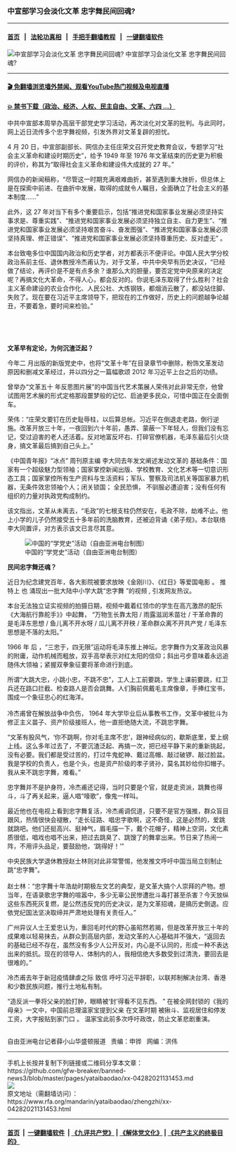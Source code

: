 ### 中宣部学习会淡化文革  忠字舞民间回魂?
------------------------

#### [首页](https://github.com/gfw-breaker/banned-news3/blob/master/README.md) &nbsp;&nbsp;|&nbsp;&nbsp; [法轮功真相](https://github.com/begood0513/basic/blob/master/README.md)  &nbsp;&nbsp;|&nbsp;&nbsp; [手把手翻墙教程](https://github.com/gfw-breaker/guides/wiki)  &nbsp;&nbsp;|&nbsp;&nbsp; [一键翻墙软件](https://github.com/gfw-breaker/nogfw/blob/master/README.md)  



<div id="headerimg">
 <img alt="中宣部学习会淡化文革  忠字舞民间回魂?" src="https://www.rfa.org/mandarin/yataibaodao/zhengzhi/xx-04282021131453.html/@@images/dbffcb2e-3b62-4b90-bc36-7b20f5c4af87.jpeg" title="中宣部学习会淡化文革  忠字舞民间回魂?"/>
 <span class="lead_image_caption">
  中宣部学习会淡化文革  忠字舞民间回魂?
 </span>
 <!-- zoomattribute -->
</div>

<hr/>


#### [ 🎬  免翻墙浏览墙外禁闻、观看YouTube热门视频及电视直播](https://github.com/gfw-breaker/HelloWorld)

#### [ 💥  禁书下载（政治、经济、人权、民主自由、文革、六四 ...）](https://github.com/gfw-breaker/books/blob/master/README.md)

<div id="storytext">
 <p>
 </p>
 <p>
  中共中宣部本周举办高层干部党史学习活动，再次淡化对文革的批判。与此同时，网上近日流传多个忠字舞视频，引发外界对文革复辟的担忧。
 </p>
 <p>
  4
  <span>
   月
  </span>
  20
  <span>
   日，中宣部副部长、网信办主任庄荣文召开党史教育会议，专题学习“社会主义革命和建设时期历史”，给予
  </span>
  1949
  <span>
   年至
  </span>
  1976
  <span>
   年文革结束的历史更为积极的评价，称其为“取得社会主义革命和建设伟大成就的
  </span>
  27
  <span>
   年。”
  </span>
 </p>
 <p>
  <span>
  </span>
  <span>
   网信办的新闻稿称，“尽管这一时期充满艰难曲折，甚至遇到重大挫折，但总体上是在探索中前进、在曲折中发展，取得的成就令人瞩目，全面确立了社会主义的基本制度……”
  </span>
 </p>
 <p>
  <span>
  </span>
  <span>
   此外，这
  </span>
  <span>
   27
   <span>
    年对当下有多个重要启示，包括“推进党和国家事业发展必须坚持实事求是、尊重实践”、“推进党和国家事业发展必须坚持独立自主、自力更生”、“推进党和国家事业发展必须坚持艰苦奋斗、奋发图强”、“推进党和国家事业发展必须坚持真理、修正错误”、“推进党和国家事业发展必须坚持尊重历史、反对虚无”
   </span>
  </span>
  <span>
   。
  </span>
 </p>
 <p>
  <span>
  </span>
  <span>
   本台致电多位中国国内政治和历史学者，对方都表示不便评论。中国人民大学分校政治系前主任、退休教授冷杰甫认为，对于文革，中共中央早有历史决议，“已经做了结论，再评价是不是有点多余？谁那么大的胆量，要否定党中央原来的决定呢？再搞文化大革命，不得人心，都会反对的。你说毛泽东取得了什么胜利？社会主义革命建设的农业合作化、人民公社、大炼钢铁，都烟消云散了，都没站住脚、失败了。现在要在习近平主席领导下，把现在的工作做好，历史上的问题越争论越丑，不要着急，要时间来检验。”
  </span>
  <span>
  </span>
 </p>
 <p>
  <br/>
 </p>
 <p>
  <br/>
 </p>
 <p>
  <span>
  </span>
  <strong>
   <span>
    文革早有定论，为何沉渣泛起？
   </span>
  </strong>
 </p>
 <p>
  <span>
   今年二
  </span>
  <span>
   <span>
    月出版的新版党史中，也将“文革十年”在目录章节中删除，粉饰文革发动原因和删减文革经过，并以四分之一篇幅歌颂
   </span>
   2012
   <span>
    年习近平上台之后的功绩。
   </span>
  </span>
 </p>
 <p>
  <span>
   曾举办“文革五十
  </span>
  <span>
   <span>
    年反思图片展”的中国当代艺术策展人荣伟对此非常无奈，他曾试图用艺术展的形式定格那段噩梦般的记忆、启迪更多民众，可惜中国正在全面倒车。
   </span>
  </span>
 </p>
 <p>
  <span>
   荣伟：“庄荣文要钉在历史耻辱柱，以后算总帐。习近平在倒退走老路，倒行逆施。改革开放三十年，一夜回到六十年前，愚弄、蒙蔽一下年轻人，但我们没有忘记，受过迫害的老人还活着。反对地富反坏右、打碎官僚机器，毛泽东最后引火烧身，搞文革最后搞到自己头上。”
  </span>
 </p>
 <p>
  <span>
  </span>
  <span>
   《中国青年报》“冰点”
  </span>
  <span>
   周刊原主编
  </span>
  <span>
   李大同去年发文阐述发动文革的
   <span>
    基础条件：国家有一个超级魅力型领袖；国家掌控新闻出版、学校教育、文化艺术等一切意识形态工具；国家掌控所有生产资料与生活资料；军队、警察及司法机关等国家暴力机器，无条件效忠领袖个人；闭关锁国；
   </span>
  </span>
  <span>
   全民恐惧，
  </span>
  <span>
   不驯服必遭迫害；没有任何有组织的力量对执政党构成制约。
  </span>
 </p>
 <p>
  <span>
  </span>
  <span>
   该文指出，文革从未离去，“毛政”的七根支柱仍然安在，毛政不除，劫难不止。他上小学的儿子仍然接受五十多年前的洗脑教育，还被迫背诵《弟子规》。本台联络李大同置评，对方表示该文已言尽其意。
  </span>
 </p>
 <p>
  <span>
   <figure class="image-richtext image-inline captioned" style="width:620px;">
    <img alt="中国的“学党史”活动（自由亚洲电台制图）" src="https://www.rfa.org/mandarin/yataibaodao/zhengzhi/xx-04282021131453.html/rc0428d.jpg/@@images/dda7b1dc-0b28-4544-8db3-732cfc99e77c.jpeg" title="rc0428d.jpg"/>
    <figcaption class="image-caption">
     中国的“学党史”活动（自由亚洲电台制图）
    </figcaption>
    <small>
    </small>
   </figure>
  </span>
 </p>
 <p>
  <strong>
   <span>
    民间忠字舞还魂？
   </span>
  </strong>
 </p>
 <p>
  <span>
   近日为纪念建党百年，各大影院被要求放映《金刚川》、《红日》等爱国电影
  </span>
  <span>
   。
  </span>
  <span>
   推特上
  </span>
  <span>
   也
  </span>
  <span>
   涌现出一批大陆中小学大跳“忠字舞
  </span>
  <span>
   <a href="https://www.epochtimes.com/gb/tag/%E5%BF%A0%E5%AD%97%E8%88%9E.html">
    <span>
    </span>
   </a>
   <span>
    ”的视频
   </span>
   ,
   <span>
    引发网友热议。
   </span>
  </span>
 </p>
 <p>
  <span>
  </span>
  <span>
   本台无法独立证实视频的拍摄日期，视频中戴着红领巾的学生在高亢激昂的配乐《大海航行靠舵手》》中起舞， “万物生长靠太阳
  </span>
  <span>
   /
   <span>
    雨露滋润禾苗壮
   </span>
   /
   <span>
    干革命靠的是毛泽东思想
   </span>
   /
   <span>
    鱼儿离不开水呀
   </span>
   /
   <span>
    瓜儿离不开秧
   </span>
   /
   <span>
    革命群众离不开共产党
   </span>
   /
   <span>
    毛泽东思想是不落的太阳。”
   </span>
  </span>
 </p>
 <p>
  <span>
  </span>
  <span>
   1966
   <span>
    年
   </span>
  </span>
  <span>
   后
  </span>
  <span>
   ，“三忠于，四无限”运动将毛泽东推上神坛。忠字舞作为文革政治风暴的附庸，动作机械而粗放，双手高举表示对红太阳的信仰；斜出弓步意味着永远追随伟大领袖；紧握双拳象征要将革命进行到底。
  </span>
 </p>
 <p>
  <span>
  </span>
  <span>
   所谓“大跳大忠，小跳小忠，不跳不忠”，工人上工前要跳，学生上课前要跳，红卫兵还在路口拦截、检查路人是否会跳舞。人们胸前佩戴毛主席像章，手捧红宝书，围成一个象征忠心的红海洋。
  </span>
  <span>
   <br/>
   <br/>
  </span>
  <span>
   冷杰甫曾在解放战争中负伤，
  </span>
  <span>
   1964
   <span>
    年大学毕业后从事教书工作，文革中被批斗为修正主义苗子、资产阶级接班人，他一直拒绝随大流，不跳忠字舞。
   </span>
  </span>
 </p>
 <p>
  <span>
   “文革有股风气，‘你不跳啊，你对毛主席不忠’，跟神经病似的，歇斯底里，爱上纲上线。这么多年过去了，不要沉渣泛起、再搞一次，把已经平静下来的重新挑起，没有必要。我们都是受过苦的，打过牛鬼蛇神、戴过高帽、敲过破锣、敲过脸盆。我是学校的负责人，也是个头，也是资产阶级的孝子贤孙，莫名其妙给你扣帽子。我从来不跳忠字舞，难看。”
  </span>
 </p>
 <p>
  <span>
  </span>
  <span>
   忠字舞并不是护身符，冷杰甫还记得，当时只要是个官，就是走资派，跳舞也得斗，斗了再关起来，逼人唱“嚎歌”，像鬼一样叫。
  </span>
 </p>
 <p>
  <span>
   最近他也在电视上看到忠字舞复活，冷杰甫调侃道，只要不是官方强推，群众盲目跟风，热情很快会褪散，“走长征路、唱忠字歌啊，这不奇怪，这是必然的，爱跳就跳吧。他们还挺高兴、挺神气，眉毛描一下，戴个花帽子，精神上空洞，文化素质很低，唱戏也唱不出来，把过去跳臭了、跳馊了的舞拿出来。节日来了热闹一阵，不用评头品足，要鼓励他，‘跳得好！’”
  </span>
 </p>
 <p>
  <span>
  </span>
  <span>
   中央民族大学退休教授赵士林则对此非常警惕，他发推文呼吁中国当局立刻制止跳“忠字舞”。
  </span>
  <span>
   <br/>
   <br/>
  </span>
  <span>
   赵士林：“忠字舞十年浩劫时期极左文艺的典型，是文革大搞个人崇拜的产物。想当年，在语录歌忠字舞的喧嚣中，多少无辜公民惨遭批斗毒打甚至杀害？今天放纵这些东西死灰复燃，是公然违反党的历史决议，是为文革招魂，是搞历史倒退。应依党纪国法坚决取缔并严肃地处理有关责任人。”
  </span>
 </p>
 <p>
  <span>
   广州异议人士王爱忠认为，重回毛时代的野心虽昭然若揭，但是改革开放三十年的成果难以轻易抹去，从群众到高层内部，发动文革的人心基础并不强大，“返回去的基础已经不存在，虽然没有多少人公开反对，内心是不认同的，形成一种不表达出来的抵抗。现在的领导人、体制内的人，我相信绝大多数受到过清洗，要回去是很难的。”
  </span>
 </p>
 <p>
  <span>
  </span>
  <span>
   冷杰甫去年于新冠疫情肆虐之际
  </span>
  <span>
   致信
  </span>
  <span>
   呼吁习近平辞职，以联邦制解决台湾、香港和少数民族问题，推行土地私有制。
  </span>
 </p>
 <p>
  <span>
  </span>
  <span>
   “造反派一拳将父亲的脸打肿，眼睛被‘封’得看不见东西。
  </span>
  <span>
   ”
   <span>
    在被全网封锁的《我的母亲》一文中，中国前总理温家宝提到父亲
   </span>
  </span>
  <span>
   在文革时期
  </span>
  <span>
   被揪斗、监视居住和停发工资，大字报贴到家门口
  </span>
  <span>
   。
  </span>
  <span>
   温家宝此前多次呼吁政改，防止文革悲剧重演。
  </span>
 </p>
 <p>
  <br/>
  自由亚洲电台记者薛小山华盛顿报道   责编：申铧   网编：洪伟
 </p>
</div>

<hr/>
手机上长按并复制下列链接或二维码分享本文章：<br/>
https://github.com/gfw-breaker/banned-news3/blob/master/pages/yataibaodao/xx-04282021131453.md <br/>
<a href='https://github.com/gfw-breaker/banned-news3/blob/master/pages/yataibaodao/xx-04282021131453.md'><img src='https://github.com/gfw-breaker/banned-news3/blob/master/pages/yataibaodao/xx-04282021131453.md.png'/></a> <br/>
原文地址（需翻墙访问）：https://www.rfa.org/mandarin/yataibaodao/zhengzhi/xx-04282021131453.html


------------------------
#### [首页](https://github.com/gfw-breaker/banned-news3/blob/master/README.md) &nbsp;|&nbsp; [一键翻墙软件](https://github.com/gfw-breaker/nogfw/blob/master/README.md) &nbsp;| [《九评共产党》](https://github.com/gfw-breaker/9ping.md/blob/master/README.md#九评之一评共产党是什么) | [《解体党文化》](https://github.com/gfw-breaker/jtdwh.md/blob/master/README.md) | [《共产主义的终极目的》](https://github.com/gfw-breaker/gczydzjmd.md/blob/master/README.md)


<img src='http://gfw-breaker.win/banned-news3/pages/yataibaodao/xx-04282021131453.md' width='0px' height='0px'/>